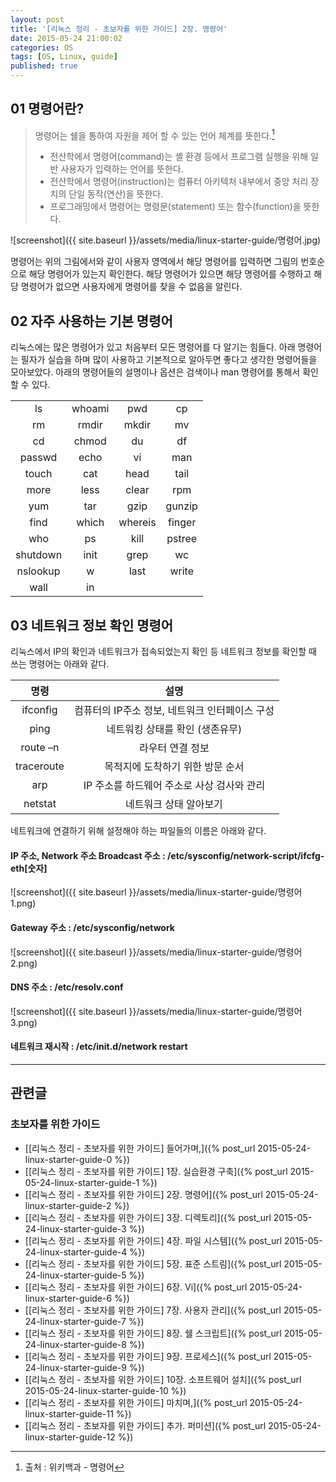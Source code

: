 ```yaml
---
layout: post
title: '[리눅스 정리 - 초보자를 위한 가이드] 2장. 명령어'
date: 2015-05-24 21:00:02
categories: OS
tags: [OS, Linux, guide]
published: true
---
```


## 01 명령어란?

> 명령어는 쉘을 통하여 자원을 제어 할 수 있는 언어 체계를 뜻한다.[^1]
>
>  * 전산학에서 명령어(command)는 셸 환경 등에서 프로그램 실행을 위해 일반 사용자가 입력하는 언어를 뜻한다.
>  * 전산학에서 명령어(instruction)는 컴퓨터 아키텍처 내부에서 중앙 처리 장치의 단일 동작(연산)을 뜻한다.
>  * 프로그래밍에서 명령어는 명령문(statement) 또는 함수(function)을 뜻한다.

[^1]: 출처 : 위키백과 - 명령어

![screenshot]({{ site.baseurl }}/assets/media/linux-starter-guide/명령어.jpg)

명령어는 위의 그림에서와 같이 사용자 영역에서 해당 명령어를 입력하면 그림의 번호순으로 해당 명령어가 있는지 확인한다. 해당 명령어가 있으면 해당 명령어를 수행하고 해당 명령어가 없으면 사용자에게 명령어를 찾을 수 없음을 알린다.


## 02 자주 사용하는 기본 명령어

리눅스에는 많은 명령어가 있고 처음부터 모든 명령어를 다 알기는 힘들다. 아래 명령어는 필자가 실습을 하며 많이 사용하고 기본적으로 알아두면 좋다고 생각한 명령어들을 모아보았다. 아래의 명령어들의 설명이나 옵션은 검색이나 man 명령어를 통해서 확인 할 수 있다.

|  |  |  |  |
|:--:|:--:|:--:|:--:|
|  ls  |  whoami  |  pwd  |  cp  |
|  rm  |  rmdir  |  mkdir  |  mv  |
|  cd  |  chmod  |  du  |  df  |
|  passwd  |  echo  |  vi  |  man  |
|  touch  |  cat  |  head  |  tail  |
|  more  |  less  |  clear  |  rpm  |
|  yum  |  tar  |  gzip  |  gunzip  |
|  find  |  which  |  whereis  |  finger  |
|  who  |  ps  |  kill  |  pstree  |
|  shutdown  |  init  |  grep  |  wc  |
|  nslookup  |  w  |  last  |  write  |
|  wall  |  in  |  |  |


## 03 네트워크 정보 확인 명령어

리눅스에서 IP의 확인과 네트워크가 접속되었는지 확인 등 네트워크 정보를 확인할 때 쓰는 명령어는 아래와 같다.

| 명령 | 설명 |
|:---:|:---:|
| ifconfig | 컴퓨터의 IP주소 정보, 네트워크 인터페이스 구성 |
| ping | 네트워킹 상태를 확인 (생존유무) |
| route –n | 라우터 연결 정보 |
| traceroute	| 목적지에 도착하기 위한 방문 순서 |
| arp | IP 주소를 하드웨어 주소로 사상 검사와 관리 |
| netstat | 네트워크 상태 알아보기 |

네트워크에 연결하기 위해 설정해야 하는 파일들의 이름은 아래와 같다.

#### IP 주소, Network 주소 Broadcast 주소 : /etc/sysconfig/network-script/ifcfg-eth[숫자]

![screenshot]({{ site.baseurl }}/assets/media/linux-starter-guide/명령어1.png)

#### Gateway 주소 : /etc/sysconfig/network

![screenshot]({{ site.baseurl }}/assets/media/linux-starter-guide/명령어2.png)

#### DNS 주소 : /etc/resolv.conf

![screenshot]({{ site.baseurl }}/assets/media/linux-starter-guide/명령어3.png)

#### 네트워크 재시작 : /etc/init.d/network restart

* * *

## 관련글

### 초보자를 위한 가이드

* [[리눅스 정리 - 초보자를 위한 가이드] 들어가며,]({% post_url 2015-05-24-linux-starter-guide-0 %})
* [[리눅스 정리 - 초보자를 위한 가이드] 1장. 실습환경 구축]({% post_url 2015-05-24-linux-starter-guide-1 %})
* [[리눅스 정리 - 초보자를 위한 가이드] 2장. 명령어]({% post_url 2015-05-24-linux-starter-guide-2 %})
* [[리눅스 정리 - 초보자를 위한 가이드] 3장. 디렉토리]({% post_url 2015-05-24-linux-starter-guide-3 %})
* [[리눅스 정리 - 초보자를 위한 가이드] 4장. 파일 시스템]({% post_url 2015-05-24-linux-starter-guide-4 %})
* [[리눅스 정리 - 초보자를 위한 가이드] 5장. 표준 스트림]({% post_url 2015-05-24-linux-starter-guide-5 %})
* [[리눅스 정리 - 초보자를 위한 가이드] 6장. Vi]({% post_url 2015-05-24-linux-starter-guide-6 %})
* [[리눅스 정리 - 초보자를 위한 가이드] 7장. 사용자 관리]({% post_url 2015-05-24-linux-starter-guide-7 %})
* [[리눅스 정리 - 초보자를 위한 가이드] 8장. 쉘 스크립트]({% post_url 2015-05-24-linux-starter-guide-8 %})
* [[리눅스 정리 - 초보자를 위한 가이드] 9장. 프로세스]({% post_url 2015-05-24-linux-starter-guide-9 %})
* [[리눅스 정리 - 초보자를 위한 가이드] 10장. 소프트웨어 설치]({% post_url 2015-05-24-linux-starter-guide-10 %})
* [[리눅스 정리 - 초보자를 위한 가이드] 마치며,]({% post_url 2015-05-24-linux-starter-guide-11 %})
* [[리눅스 정리 - 초보자를 위한 가이드] 추가. 퍼미션]({% post_url 2015-05-24-linux-starter-guide-12 %})

